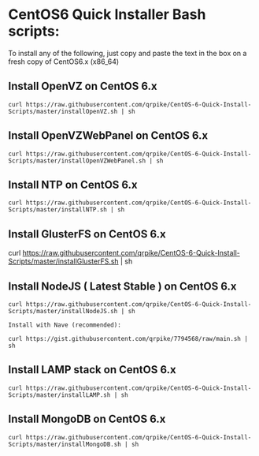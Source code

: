 CentOS6 Quick Installer Bash scripts:
==========================

To install any of the following, just copy and paste the text in the box on a fresh copy of CentOS6.x (x86_64)

Install OpenVZ on CentOS 6.x
-----

    curl https://raw.githubusercontent.com/qrpike/CentOS-6-Quick-Install-Scripts/master/installOpenVZ.sh | sh


Install OpenVZWebPanel on CentOS 6.x
-----

    curl https://raw.githubusercontent.com/qrpike/CentOS-6-Quick-Install-Scripts/master/installOpenVZWebPanel.sh | sh


Install NTP on CentOS 6.x
-----

    curl https://raw.githubusercontent.com/qrpike/CentOS-6-Quick-Install-Scripts/master/installNTP.sh | sh


Install GlusterFS on CentOS 6.x
-----

   curl https://raw.githubusercontent.com/qrpike/CentOS-6-Quick-Install-Scripts/master/installGlusterFS.sh | sh


Install NodeJS ( Latest Stable ) on CentOS 6.x
-----

    curl https://raw.githubusercontent.com/qrpike/CentOS-6-Quick-Install-Scripts/master/installNodeJS.sh | sh
    
    Install with Nave (recommended):
    
    curl https://gist.githubusercontent.com/qrpike/7794568/raw/main.sh | sh


Install LAMP stack on CentOS 6.x
-----

    curl https://raw.githubusercontent.com/qrpike/CentOS-6-Quick-Install-Scripts/master/installLAMP.sh | sh


Install MongoDB on CentOS 6.x
-----

    curl https://raw.githubusercontent.com/qrpike/CentOS-6-Quick-Install-Scripts/master/installMongoDB.sh | sh

